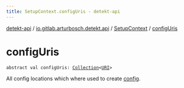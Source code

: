 ```yaml
---
title: SetupContext.configUris - detekt-api
---
```


[detekt-api](../../index.html) / [io.gitlab.arturbosch.detekt.api](../index.html) / [SetupContext](index.html) / [configUris](./config-uris.html)

# configUris

`abstract val configUris: `[`Collection`](https://kotlinlang.org/api/latest/jvm/stdlib/kotlin.collections/-collection/index.html)`<`[`URI`](https://docs.oracle.com/javase/8/docs/api/java/net/URI.html)`>`

All config locations which where used to create [config](config.html).


